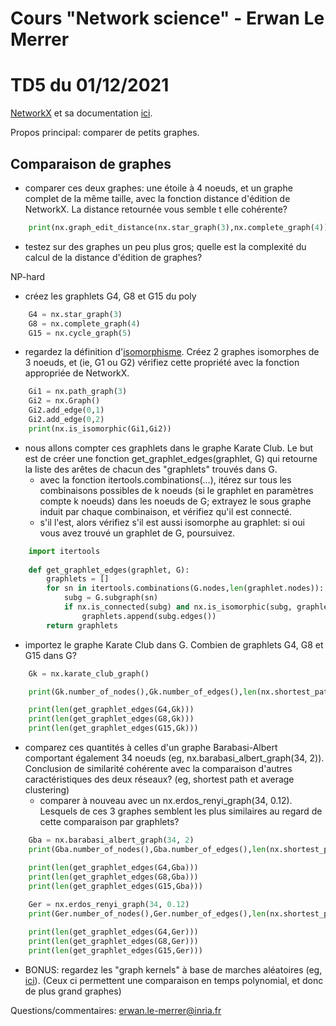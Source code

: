 # Cours "Network science" - Erwan Le Merrer
# TD5 du 01/12/2021


[NetworkX](https://networkx.github.io/) et sa documentation [ici](https://networkx.github.io/documentation/stable/index.html).

Propos principal: comparer de petits graphes.

## Comparaison de graphes

* comparer ces deux graphes: une étoile à 4 noeuds, et un graphe complet de la même taille, avec la fonction distance d'édition de NetworkX. La distance retournée vous semble t elle cohérente?

```python
    print(nx.graph_edit_distance(nx.star_graph(3),nx.complete_graph(4)))
```

* testez sur des graphes un peu plus gros; quelle est la complexité du calcul de la distance d'édition de graphes?

NP-hard

* créez les graphlets G4, G8 et G15 du poly

```python
    G4 = nx.star_graph(3)
    G8 = nx.complete_graph(4)
    G15 = nx.cycle_graph(5)
```

* regardez la définition d'[isomorphisme](https://fr.wikipedia.org/wiki/Isomorphisme_de_graphes). Créez 2 graphes isomorphes de 3 noeuds, et (ie, G1 ou G2) vérifiez cette propriété avec la fonction appropriée de NetworkX.

```python
    Gi1 = nx.path_graph(3)
    Gi2 = nx.Graph()
    Gi2.add_edge(0,1)
    Gi2.add_edge(0,2)
    print(nx.is_isomorphic(Gi1,Gi2))
```

* nous allons compter ces graphlets dans le graphe Karate Club. Le but est de créer une fonction get\_graphlet\_edges(graphlet, G) qui retourne la liste des arêtes de chacun des "graphlets" trouvés dans G.
     * avec la fonction itertools.combinations(...), itérez sur tous les combinaisons possibles de k noeuds (si le graphlet en paramètres compte k noeuds) dans les noeuds de G; extrayez le sous graphe induit par chaque combinaison, et vérifiez qu'il est connecté.
     * s'il l'est, alors vérifiez s'il est aussi isomorphe au graphlet: si oui vous avez trouvé un graphlet de G, poursuivez.

```python
    import itertools
    
    def get_graphlet_edges(graphlet, G):
        graphlets = []
        for sn in itertools.combinations(G.nodes,len(graphlet.nodes)):
            subg = G.subgraph(sn)
            if nx.is_connected(subg) and nx.is_isomorphic(subg, graphlet): 
                graphlets.append(subg.edges())
        return graphlets
```

* importez le graphe Karate Club dans G. Combien de graphlets G4, G8 et G15 dans G?

```python
    Gk = nx.karate_club_graph()

    print(Gk.number_of_nodes(),Gk.number_of_edges(),len(nx.shortest_path(Gk)),nx.average_clustering(Gk))

    print(len(get_graphlet_edges(G4,Gk)))
    print(len(get_graphlet_edges(G8,Gk)))
    print(len(get_graphlet_edges(G15,Gk)))
```

* comparez ces quantités à celles d'un graphe Barabasi-Albert comportant également 34 noeuds (eg, nx.barabasi\_albert_graph(34, 2)). Conclusion de similarité cohérente avec la comparaison d'autres caractéristiques des deux réseaux? (eg, shortest path et average clustering)
	* comparer à nouveau avec un nx.erdos_renyi_graph(34, 0.12). Lesquels de ces 3 graphes semblent les plus similaires au regard de cette comparaison par graphlets?
	

```python
    Gba = nx.barabasi_albert_graph(34, 2)
    print(Gba.number_of_nodes(),Gba.number_of_edges(),len(nx.shortest_path(Gba)),nx.average_clustering(Gba))

    print(len(get_graphlet_edges(G4,Gba)))
    print(len(get_graphlet_edges(G8,Gba)))
    print(len(get_graphlet_edges(G15,Gba)))  
    
    Ger = nx.erdos_renyi_graph(34, 0.12)
    print(Ger.number_of_nodes(),Ger.number_of_edges(),len(nx.shortest_path(Ger)),nx.average_clustering(Ger))

    print(len(get_graphlet_edges(G4,Ger)))
    print(len(get_graphlet_edges(G8,Ger)))
    print(len(get_graphlet_edges(G15,Ger)))   
```

* BONUS: regardez les "graph kernels" à base de marches aléatoires (eg, [ici](https://github.com/ysig/GraKeL/blob/master/grakel/kernels/random_walk.py)). (Ceux ci permettent une comparaison en temps polynomial, et donc de plus grand graphes)

Questions/commentaires: erwan.le-merrer@inria.fr
